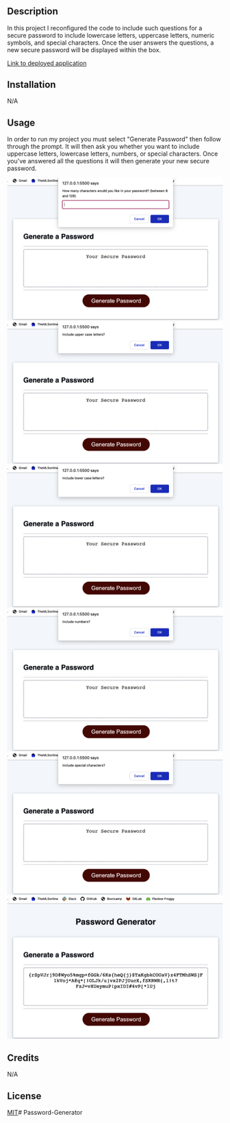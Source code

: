 # <Secure-Password-Generator>

## Description

In this project I reconfigured the code to include such questions for a secure password to include lowercase letters, uppercase letters, numeric symbols, and special characters. Once the user answers the questions, a new secure password will be displayed within the box.

[Link to deployed application](https://saraschroeder.github.io/Password-Generator/)

## Installation

N/A

## Usage

In order to run my project you must select "Generate Password" then follow through the prompt. It will then ask you whether you want to include uppercase letters, lowercase letters, numbers, or special characters. Once you've answered all the questions it will then generate your new secure password.

![alt text](./assets/images/Screenshot1.png)
![alt text](./assets/images/Screenshot2.png)
![alt text](./assets/images/Screenshot3.png)
![alt text](./assets/images/Screenshot4.png)
![alt text](./assets/images/Screenshot5.png)
![alt text](./assets/images/Screenshot6.png)


## Credits

N/A

## License

[MIT](https://choosealicense.com/licenses/mit/)# Password-Generator
